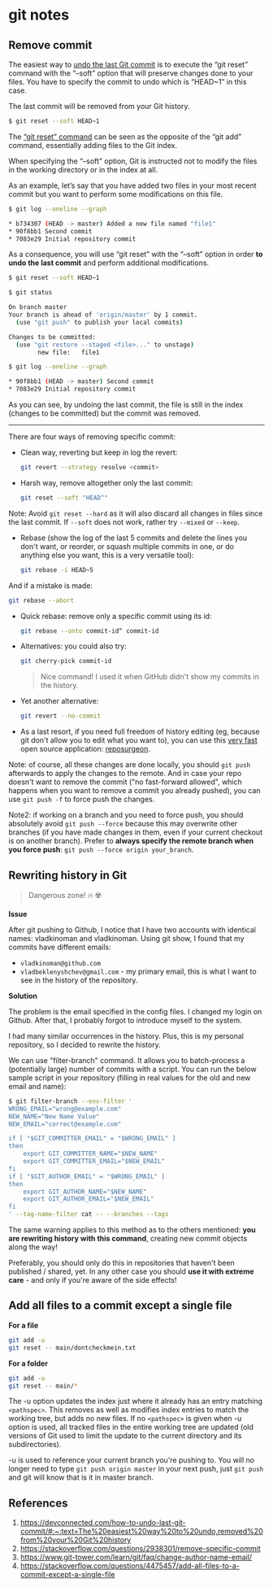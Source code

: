 # git notes

## Remove commit

The easiest way to <u>undo the last Git commit</u> is to execute the “git reset” command with the “–soft” option that will preserve changes done to your files. You have to specify the commit to undo which is “HEAD~1” in this case.

The last commit will be removed from your Git history.

```bash
$ git reset --soft HEAD~1
```

The [“git reset” command](https://git-scm.com/docs/git-reset) can be seen as the opposite of the “git add” command, essentially adding files to the Git index.

When specifying the “–soft” option, Git is instructed not to modify the files in the working directory or in the index at all.

As an example, let’s say that you have added two files in your most recent commit but you want to perform some modifications on this file.

```bash
$ git log --oneline --graph

* b734307 (HEAD -> master) Added a new file named "file1"
* 90f8bb1 Second commit
* 7083e29 Initial repository commit
```

As a consequence, you will use “git reset” with the “–soft” option in order **to undo the last commit** and perform additional modifications.

```bash
$ git reset --soft HEAD~1

$ git status

On branch master
Your branch is ahead of 'origin/master' by 1 commit.
  (use "git push" to publish your local commits)

Changes to be committed:
  (use "git restore --staged <file>..." to unstage)
        new file:   file1

$ git log --oneline --graph

* 90f8bb1 (HEAD -> master) Second commit
* 7083e29 Initial repository commit
```

As you can see, by undoing the last commit, the file is still in the index (changes to be committed) but the commit was removed.

---

There are four ways of removing specific commit:

- Clean way, reverting but keep in log the revert:

  ```bash
  git revert --strategy resolve <commit>
  ```

- Harsh way, remove altogether only the last commit:

  ```bash
  git reset --soft "HEAD^"
  ```

Note: Avoid `git reset --hard` as it will also discard all changes in files since the last commit. If `--soft` does not work, rather try `--mixed` or `--keep`.

- Rebase (show the log of the last 5 commits and delete the lines you don't want, or reorder, or squash multiple commits in one, or do anything else you want, this is a very versatile tool):

  ```bash
  git rebase -i HEAD~5
  ```

And if a mistake is made:

```bash
git rebase --abort
```

- Quick rebase: remove only a specific commit using its id:

  ```bash
  git rebase --onto commit-id^ commit-id
  ```

- Alternatives: you could also try:

  ```bash
  git cherry-pick commit-id
  ```

  > Nice command! I used it when GitHub didn't show my commits in the history.

- Yet another alternative:

  ```bash
  git revert --no-commit
  ```

- As a last resort, if you need full freedom of history editing (eg, because git don't allow you to edit what you want to), you can use this [very fast](http://esr.ibiblio.org/?p=4861) open source application: [reposurgeon](http://www.catb.org/esr/reposurgeon/).

Note: of course, all these changes are done locally, you should `git push` afterwards to apply the changes to the remote. And in case your repo doesn't want to remove the commit ("no fast-forward allowed", which happens when you want to remove a commit you already pushed), you can use `git push -f` to force push the changes.

Note2: if working on a branch and you need to force push, you should absolutely avoid `git push --force` because this may overwrite other branches (if you have made changes in them, even if your current checkout is on another branch). Prefer to **always specify the remote branch when you force push**: `git push --force origin your_branch`.

## Rewriting history in Git

> Dangerous zone! :fire: :radioactive:

**Issue**

After git pushing to Github, I notice that I have two accounts with identical names: vladkinoman and vladkinoman. Using git show, I found that my commits have different emails:

- `vladkinoman@github.com`
- `vladbeklenyshchev@gmail.com` - my primary email, this is what I want to see in the history of the repository.

**Solution**

The problem is the email specified in the config files. I changed my login on Github. After that, I probably forgot to introduce myself to the system.

I had many similar occurrences in the history. Plus, this is my personal repository, so I decided to rewrite the history.

We can use "filter-branch" command. It allows you to batch-process a (potentially large) number of commits with a script. You can run the below sample script in your repository (filling in real values for the old and new email and name):

```bash
$ git filter-branch --env-filter '
WRONG_EMAIL="wrong@example.com"
NEW_NAME="New Name Value"
NEW_EMAIL="correct@example.com"

if [ "$GIT_COMMITTER_EMAIL" = "$WRONG_EMAIL" ]
then
    export GIT_COMMITTER_NAME="$NEW_NAME"
    export GIT_COMMITTER_EMAIL="$NEW_EMAIL"
fi
if [ "$GIT_AUTHOR_EMAIL" = "$WRONG_EMAIL" ]
then
    export GIT_AUTHOR_NAME="$NEW_NAME"
    export GIT_AUTHOR_EMAIL="$NEW_EMAIL"
fi
' --tag-name-filter cat -- --branches --tags
```

The same warning applies to this method as to the others mentioned: **you are rewriting history with this command**, creating new commit objects along the way!

Preferably, you should only do this in repositories that haven't been published / shared, yet. In any other case you should **use it with extreme care** - and only if you're aware of the side effects!

## Add all files to a commit except a single file

**For a file**

```bash
git add -u
git reset -- main/dontcheckmein.txt
```

**For a folder**

```bash
git add -u
git reset -- main/*
```

The -u option updates the index just where it already has an entry matching `<pathspec>`. This removes as well as modifies index entries to match the working tree, but adds no new files. If no `<pathspec>` is given when -u option is used, all tracked files in the entire working tree are updated (old versions of Git used to limit the update to the current directory and its subdirectories).

-u is used to reference your current branch you're pushing to. You will no longer need to type `git push origin master` in your next push, just `git push` and git will know that is it in master branch.

## References

1. https://devconnected.com/how-to-undo-last-git-commit/#:~:text=The%20easiest%20way%20to%20undo,removed%20from%20your%20Git%20history
2. https://stackoverflow.com/questions/2938301/remove-specific-commit
3. https://www.git-tower.com/learn/git/faq/change-author-name-email/
4. https://stackoverflow.com/questions/4475457/add-all-files-to-a-commit-except-a-single-file